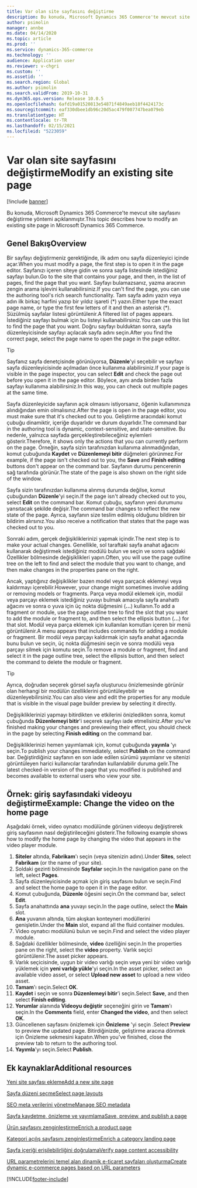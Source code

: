 ```yaml
---
title: Var olan site sayfasını değiştirme
description: Bu konuda, Microsoft Dynamics 365 Commerce'te mevcut site sayfasını değiştirme yöntemi açıklanmıştır.
author: psimolin
manager: annbe
ms.date: 04/14/2020
ms.topic: article
ms.prod: ''
ms.service: dynamics-365-commerce
ms.technology: ''
audience: Application user
ms.reviewer: v-chgri
ms.custom: ''
ms.assetid: ''
ms.search.region: Global
ms.author: psimolin
ms.search.validFrom: 2019-10-31
ms.dyn365.ops.version: Release 10.0.5
ms.openlocfilehash: 6afd19a01520813e54871f4849aeb18f4424173c
ms.sourcegitcommit: eaf330dbee1db96c20d5ac479f007747bea079eb
ms.translationtype: HT
ms.contentlocale: tr-TR
ms.lasthandoff: 02/15/2021
ms.locfileid: "5223059"
---
```

# <a name="modify-an-existing-site-page"></a><span data-ttu-id="f64f8-103">Var olan site sayfasını değiştirme</span><span class="sxs-lookup"><span data-stu-id="f64f8-103">Modify an existing site page</span></span>


[!include [banner](includes/banner.md)]

<span data-ttu-id="f64f8-104">Bu konuda, Microsoft Dynamics 365 Commerce'te mevcut site sayfasını değiştirme yöntemi açıklanmıştır.</span><span class="sxs-lookup"><span data-stu-id="f64f8-104">This topic describes how to modify an existing site page in Microsoft Dynamics 365 Commerce.</span></span>

## <a name="overview"></a><span data-ttu-id="f64f8-105">Genel Bakış</span><span class="sxs-lookup"><span data-stu-id="f64f8-105">Overview</span></span>

<span data-ttu-id="f64f8-106">Bir sayfayı değiştirmeniz gerektiğinde, ilk adım onu sayfa düzenleyici içinde açar.</span><span class="sxs-lookup"><span data-stu-id="f64f8-106">When you must modify a page, the first step is to open it in the page editor.</span></span> <span data-ttu-id="f64f8-107">Sayfanızı içeren siteye gidin ve sonra sayfa listesinde istediğiniz sayfayı bulun.</span><span class="sxs-lookup"><span data-stu-id="f64f8-107">Go to the site that contains your page, and then, in the list of pages, find the page that you want.</span></span> <span data-ttu-id="f64f8-108">Sayfayı bulamazsanız, yazma aracının zengin arama işlevini kullanabilirsiniz.</span><span class="sxs-lookup"><span data-stu-id="f64f8-108">If you can't find the page, you can use the authoring tool's rich search functionality.</span></span> <span data-ttu-id="f64f8-109">Tam sayfa adını yazın veya adın ilk birkaç harfini yazıp bir yıldız işareti (\*) yazın.</span><span class="sxs-lookup"><span data-stu-id="f64f8-109">Either type the exact page name, or type the first few letters of it and then an asterisk (\*).</span></span> <span data-ttu-id="f64f8-110">Süzülmüş sayfalar listesi görüntülenir.</span><span class="sxs-lookup"><span data-stu-id="f64f8-110">A filtered list of pages appears.</span></span> <span data-ttu-id="f64f8-111">İstediğiniz sayfayı bulmak için bu listeyi kullanabilirsiniz.</span><span class="sxs-lookup"><span data-stu-id="f64f8-111">You can use this list to find the page that you want.</span></span> <span data-ttu-id="f64f8-112">Doğru sayfayı bulduktan sonra, sayfa düzenleyicisinde sayfayı açılacak sayfa adını seçin.</span><span class="sxs-lookup"><span data-stu-id="f64f8-112">After you find the correct page, select the page name to open the page in the page editor.</span></span>

> [!TIP]
> <span data-ttu-id="f64f8-113">Sayfanız sayfa denetçisinde görünüyorsa, **Düzenle**'yi seçebilir ve sayfayı sayfa düzenleyicisinde açılmadan önce kullanıma alabilirsiniz.</span><span class="sxs-lookup"><span data-stu-id="f64f8-113">If your page is visible in the page inspector, you can select **Edit** and check the page out before you open it in the page editor.</span></span> <span data-ttu-id="f64f8-114">Böylece, aynı anda birden fazla sayfayı kullanıma alabilirsiniz.</span><span class="sxs-lookup"><span data-stu-id="f64f8-114">In this way, you can check out multiple pages at the same time.</span></span>

<span data-ttu-id="f64f8-115">Sayfa düzenleyicide sayfanın açık olmasını istiyorsanız, öğenin kullanımınıza alındığından emin olmalısınız.</span><span class="sxs-lookup"><span data-stu-id="f64f8-115">After the page is open in the page editor, you must make sure that it's checked out to you.</span></span> <span data-ttu-id="f64f8-116">Geliştirme aracındaki komut çubuğu dinamiktir, içeriğe duyarlıdır ve durum duyarlıdır.</span><span class="sxs-lookup"><span data-stu-id="f64f8-116">The command bar in the authoring tool is dynamic, context-sensitive, and state-sensitive.</span></span> <span data-ttu-id="f64f8-117">Bu nedenle, yalnızca sayfada gerçekleştirebileceğiniz eylemleri gösterir.</span><span class="sxs-lookup"><span data-stu-id="f64f8-117">Therefore, it shows only the actions that you can currently perform on the page.</span></span> <span data-ttu-id="f64f8-118">Örneğin, sayfa sizin tarafınızdan kullanıma alınmadığından, komut çubuğunda **Kaydet** ve **Düzenlemeyi bitir** düğmeleri görünmez.</span><span class="sxs-lookup"><span data-stu-id="f64f8-118">For example, if the page isn't checked out to you, the **Save** and **Finish editing** buttons don't appear on the command bar.</span></span> <span data-ttu-id="f64f8-119">Sayfanın durumu pencerenin sağ tarafında görünür.</span><span class="sxs-lookup"><span data-stu-id="f64f8-119">The state of the page is also shown on the right side of the window.</span></span>

<span data-ttu-id="f64f8-120">Sayfa sizin tarafınızdan kullanıma alınmış durumda değilse, komut çubuğundan **Düzenle**'yi seçin.</span><span class="sxs-lookup"><span data-stu-id="f64f8-120">If the page isn't already checked out to you, select **Edit** on the command bar.</span></span> <span data-ttu-id="f64f8-121">Komut çubuğu, sayfanın yeni durumunu yansıtacak şekilde değişir.</span><span class="sxs-lookup"><span data-stu-id="f64f8-121">The command bar changes to reflect the new state of the page.</span></span> <span data-ttu-id="f64f8-122">Ayrıca, sayfanın size teslim edilmiş olduğunu bildiren bir bildirim alırsınız.</span><span class="sxs-lookup"><span data-stu-id="f64f8-122">You also receive a notification that states that the page was checked out to you.</span></span>

<span data-ttu-id="f64f8-123">Sonraki adım, gerçek değişikliklerinizi yapmak içindir.</span><span class="sxs-lookup"><span data-stu-id="f64f8-123">The next step is to make your actual changes.</span></span> <span data-ttu-id="f64f8-124">Genellikle, sol taraftaki sayfa anahat ağacını kullanarak değiştirmek istediğiniz modülü bulun ve seçin ve sonra sağdaki Özellikler bölmesinde değişiklikleri yapın.</span><span class="sxs-lookup"><span data-stu-id="f64f8-124">Often, you will use the page outline tree on the left to find and select the module that you want to change, and then make changes in the properties pane on the right.</span></span> 

<span data-ttu-id="f64f8-125">Ancak, yaptığınız değişiklikler bazen model veya parçacık eklemeyi veya kaldırmayı içerebilir.</span><span class="sxs-lookup"><span data-stu-id="f64f8-125">However, your change might sometimes involve adding or removing models or fragments.</span></span> <span data-ttu-id="f64f8-126">Parça veya modül eklemek için, modül veya parçayı eklemek istediğiniz yuvayı bulmak amacıyla sayfa anahattı ağacını ve sonra o yuva için üç nokta düğmesini (**...**) kullanın.</span><span class="sxs-lookup"><span data-stu-id="f64f8-126">To add a fragment or module, use the page outline tree to find the slot that you want to add the module or fragment to, and then select the ellipsis button (**...**) for that slot.</span></span> <span data-ttu-id="f64f8-127">Modül veya parça eklemek için kullanılan komutları içeren bir menü görüntülenir.</span><span class="sxs-lookup"><span data-stu-id="f64f8-127">A menu appears that includes commands for adding a module or fragment.</span></span> <span data-ttu-id="f64f8-128">Bir modül veya parçayı kaldırmak için sayfa anahat ağacında bunu bulun ve seçin, üç nokta düğmesini seçin ve sonra modülü veya parçayı silmek için komutu seçin.</span><span class="sxs-lookup"><span data-stu-id="f64f8-128">To remove a module or fragment, find and select it in the page outline tree, select the ellipsis button, and then select the command to delete the module or fragment.</span></span>

> [!TIP]
> <span data-ttu-id="f64f8-129">Ayrıca, doğrudan seçerek görsel sayfa oluşturucu önizlemesinde görünür olan herhangi bir modülün özelliklerini görüntüleyebilir ve düzenleyebilirsiniz.</span><span class="sxs-lookup"><span data-stu-id="f64f8-129">You can also view and edit the properties for any module that is visible in the visual page builder preview by selecting it directly.</span></span>

<span data-ttu-id="f64f8-130">Değişikliklerinizi yapmayı bitirdikten ve etkilerini önizledikten sonra, komut çubuğunda **Düzenlemeyi bitir**'i seçerek sayfayı iade etmelisiniz.</span><span class="sxs-lookup"><span data-stu-id="f64f8-130">After you've finished making your changes and previewing their effect, you should check in the page by selecting **Finish editing** on the command bar.</span></span> 

<span data-ttu-id="f64f8-131">Değişikliklerinizi hemen yayımlamak için, komut çubuğunda **yayınla** 'yı seçin.</span><span class="sxs-lookup"><span data-stu-id="f64f8-131">To publish your changes immediately, select **Publish** on the command bar.</span></span> <span data-ttu-id="f64f8-132">Değiştirdiğiniz sayfanın en son iade edilen sürümü yayımlanır ve sitenizi görüntüleyen harici kullanıcılar tarafından kullanılabilir duruma gelir.</span><span class="sxs-lookup"><span data-stu-id="f64f8-132">The latest checked-in version of the page that you modified is published and becomes available to external users who view your site.</span></span> 

## <a name="example-change-the-video-on-the-home-page"></a><span data-ttu-id="f64f8-133">Örnek: giriş sayfasındaki videoyu değiştirme</span><span class="sxs-lookup"><span data-stu-id="f64f8-133">Example: Change the video on the home page</span></span>

<span data-ttu-id="f64f8-134">Aşağıdaki örnek, video oynatıcı modülünde görünen videoyu değiştirerek giriş sayfasının nasıl değiştirileceğini gösterir.</span><span class="sxs-lookup"><span data-stu-id="f64f8-134">The following example shows how to modify the home page by changing the video that appears in the video player module.</span></span>

1. <span data-ttu-id="f64f8-135">**Siteler** altında, **Fabrikam**'ı seçin (veya sitenizin adını).</span><span class="sxs-lookup"><span data-stu-id="f64f8-135">Under **Sites**, select **Fabrikam** (or the name of your site).</span></span>
1. <span data-ttu-id="f64f8-136">Soldaki gezinti bölmesinde **Sayfalar** seçin.</span><span class="sxs-lookup"><span data-stu-id="f64f8-136">In the navigation pane on the left, select **Pages**.</span></span>
1. <span data-ttu-id="f64f8-137">Sayfa düzenleyicisinde açmak için giriş sayfasını bulun ve seçin.</span><span class="sxs-lookup"><span data-stu-id="f64f8-137">Find and select the home page to open it in the page editor.</span></span>
1. <span data-ttu-id="f64f8-138">Komut çubuğunda, **Düzenle** öğesini seçin.</span><span class="sxs-lookup"><span data-stu-id="f64f8-138">On the command bar, select **Edit**.</span></span>
1. <span data-ttu-id="f64f8-139">Sayfa anahattında **ana** yuvayı seçin.</span><span class="sxs-lookup"><span data-stu-id="f64f8-139">In the page outline, select the **Main** slot.</span></span>
1. <span data-ttu-id="f64f8-140">**Ana** yuvanın altında, tüm akışkan konteyneri modüllerini genişletin.</span><span class="sxs-lookup"><span data-stu-id="f64f8-140">Under the **Main** slot, expand all the fluid container modules.</span></span>
1. <span data-ttu-id="f64f8-141">Video oynatıcı modülünü bulun ve seçin.</span><span class="sxs-lookup"><span data-stu-id="f64f8-141">Find and select the video player module.</span></span>
1. <span data-ttu-id="f64f8-142">Sağdaki özellikler bölmesinde, **video** özelliğini seçin.</span><span class="sxs-lookup"><span data-stu-id="f64f8-142">In the properties pane on the right, select the **video** property.</span></span> <span data-ttu-id="f64f8-143">Varlık seçici görüntülenir.</span><span class="sxs-lookup"><span data-stu-id="f64f8-143">The asset picker appears.</span></span>
1. <span data-ttu-id="f64f8-144">Varlık seçicisinde, uygun bir video varlığı seçin veya yeni bir video varlığı yüklemek için **yeni varlığı yükle**'yi seçin.</span><span class="sxs-lookup"><span data-stu-id="f64f8-144">In the asset picker, select an available video asset, or select **Upload new asset** to upload a new video asset.</span></span>
1. <span data-ttu-id="f64f8-145">**Tamam**'ı seçin.</span><span class="sxs-lookup"><span data-stu-id="f64f8-145">Select **OK**.</span></span>
1. <span data-ttu-id="f64f8-146">**Kaydet** i seçin ve sonra **Düzenlemeyi bitir**'i seçin.</span><span class="sxs-lookup"><span data-stu-id="f64f8-146">Select **Save**, and then select **Finish editing**.</span></span>
1. <span data-ttu-id="f64f8-147">**Yorumlar** alanında **Videoyu değiştir** seçeneğini girin ve **Tamam**'ı seçin.</span><span class="sxs-lookup"><span data-stu-id="f64f8-147">In the **Comments** field, enter **Changed the video**, and then select **OK**.</span></span>
1. <span data-ttu-id="f64f8-148">Güncellenen sayfasını önizlemek için **Önizleme** 'yi seçin .</span><span class="sxs-lookup"><span data-stu-id="f64f8-148">Select **Preview** to preview the updated page.</span></span> <span data-ttu-id="f64f8-149">Bitirdiğinizde, geliştirme aracına dönmek için Önizleme sekmesini kapatın.</span><span class="sxs-lookup"><span data-stu-id="f64f8-149">When you've finished, close the preview tab to return to the authoring tool.</span></span>
1. <span data-ttu-id="f64f8-150">**Yayımla**'yı seçin.</span><span class="sxs-lookup"><span data-stu-id="f64f8-150">Select **Publish**.</span></span>

## <a name="additional-resources"></a><span data-ttu-id="f64f8-151">Ek kaynaklar</span><span class="sxs-lookup"><span data-stu-id="f64f8-151">Additional resources</span></span>

[<span data-ttu-id="f64f8-152">Yeni site sayfası ekleme</span><span class="sxs-lookup"><span data-stu-id="f64f8-152">Add a new site page</span></span>](add-new-page.md)

[<span data-ttu-id="f64f8-153">Sayfa düzeni seçme</span><span class="sxs-lookup"><span data-stu-id="f64f8-153">Select page layouts</span></span>](select-page-layouts.md)

[<span data-ttu-id="f64f8-154">SEO meta verilerini yönetme</span><span class="sxs-lookup"><span data-stu-id="f64f8-154">Manage SEO metadata</span></span>](manage-seo-metadata.md)

[<span data-ttu-id="f64f8-155">Sayfa kaydetme, önizleme ve yayımlama</span><span class="sxs-lookup"><span data-stu-id="f64f8-155">Save, preview, and publish a page</span></span>](save-preview-publish-page.md)

[<span data-ttu-id="f64f8-156">Ürün sayfasını zenginleştirme</span><span class="sxs-lookup"><span data-stu-id="f64f8-156">Enrich a product page</span></span>](enrich-product-page.md)

[<span data-ttu-id="f64f8-157">Kategori açılış sayfasını zenginleştirme</span><span class="sxs-lookup"><span data-stu-id="f64f8-157">Enrich a category landing page</span></span>](enrich-category-page.md)

[<span data-ttu-id="f64f8-158">Sayfa içeriği erişilebilirliğini doğrulama</span><span class="sxs-lookup"><span data-stu-id="f64f8-158">Verify page content accessibility</span></span>](verify-accessibility.md)

[<span data-ttu-id="f64f8-159">URL parametrelerini temel alan dinamik e-ticaret sayfaları oluşturma</span><span class="sxs-lookup"><span data-stu-id="f64f8-159">Create dynamic e-commerce pages based on URL parameters</span></span>](create-dynamic-pages.md)


[!INCLUDE[footer-include](../includes/footer-banner.md)]